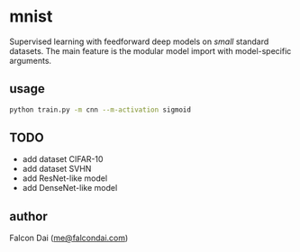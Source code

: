 # mnist

Supervised learning with feedforward deep models on *small* standard datasets. The main feature is the modular model import with model-specific arguments.

## usage

```bash
python train.py -m cnn --m-activation sigmoid
```

## TODO
- add dataset CIFAR-10
- add dataset SVHN
- add ResNet-like model
- add DenseNet-like model

## author
Falcon Dai (me@falcondai.com)
